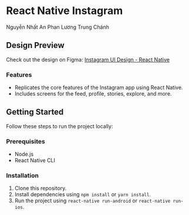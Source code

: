 # React Native Instagram
Nguyễn Nhất An
Phan Lương Trung Chánh

## Design Preview
Check out the design on Figma: [Instagram UI Design - React Native](https://www.figma.com/file/nSqiWZO6JXLErtHxkC6bhS/Instagram-UI-Design-React-Native?type=design&node-id=2162-6021&mode=design&t=KSykv6tvFLJdvz7l-0)

### Features
- Replicates the core features of the Instagram app using React Native.
- Includes screens for the feed, profile, stories, explore, and more.

## Getting Started

Follow these steps to run the project locally:

### Prerequisites
- Node.js
- React Native CLI

### Installation
1. Clone this repository.
2. Install dependencies using `npm install` or `yarn install`.
3. Run the project using `react-native run-android` or `react-native run-ios`.
